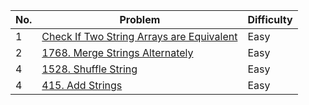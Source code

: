 
| No.  | Problem                                                                       | Difficulty |
|----|---------------------------------------------------------------------------------|------------|
| 1  | [Check If Two String Arrays are Equivalent](https://leetcode.com/problems/check-if-two-string-arrays-are-equivalent/description/)                   | Easy       |
| 2  | [1768. Merge Strings Alternately](https://leetcode.com/problems/merge-strings-alternately/description/)                   | Easy       |
| 4  | [1528. Shuffle String](https://leetcode.com/problems/shuffle-string/description/)                   | Easy       |
| 4  | [415. Add Strings](https://leetcode.com/problems/add-strings/description/)                   | Easy       |
